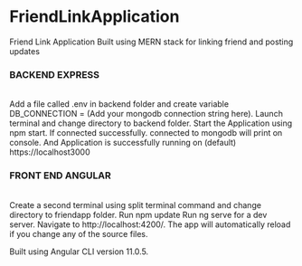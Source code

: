 # FriendLinkApplication
Friend Link Application Built using MERN stack for linking friend and posting updates


<h3>BACKEND EXPRESS </h3> <br>
Add a file called .env  in backend folder and create variable DB_CONNECTION = (Add your mongodb connection string here).
Launch terminal and change directory to backend folder.
Start the Application using npm start.
If connected successfully. connected to mongodb will print on console.
And Application is successfully running on (default) https://localhost3000


<h3>FRONT END ANGULAR </h3><br>
Create a second terminal using split terminal command and change directory to friendapp folder.
Run npm update
Run ng serve for a dev server. Navigate to http://localhost:4200/. The app will automatically reload if you change any of the source files.

Built using Angular CLI version 11.0.5.
